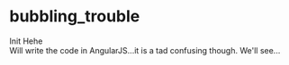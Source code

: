 # bubbling_trouble
Init
Hehe <br />
Will write the code in AngularJS...it is a tad confusing though. 
We'll see...
